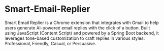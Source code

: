 # Smart-Email-Replier
Smart Email Replier is a Chrome extension that integrates with Gmail to help users generate AI-powered email replies with the click of a button. Built using JavaScript (Content Script) and powered by a Spring Boot backend, it leverages tone-based customization to craft replies in various styles: Professional, Friendly, Casual, or Persuasive.
